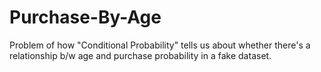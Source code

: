 # Purchase-By-Age
Problem of how "Conditional Probability" tells us about whether there's a relationship b/w age and purchase probability in a fake dataset.
